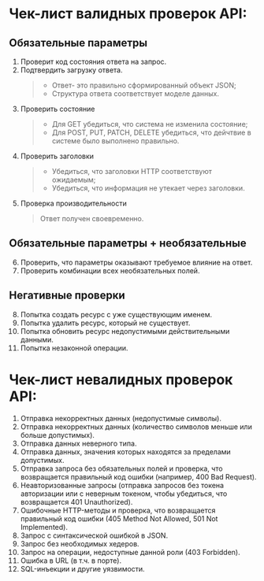 # Чек-лист валидных проверок API:  
## Обязательные параметры
1. Проверит код состояния ответа на запрос.
2. Подтвердить загрузку ответа.
   > - Ответ- это правильно сформированный объект JSON;
   > - Структура ответа соответствует моделе данных.  
3. Проверить состояние
   > - Для GET убедиться, что система не изменила состояние;
   > - Для POST, PUT, PATCH, DELETE убедиться, что дейчтвие в системе было выполнено правильно.
4. Проверить заголовки
   > - Убедиться, что заголовки HTTP соответствуют ожидаемым;
   > - Убедиться, что информация не утекает через заголовки.
5. Проверка производительности
   > Ответ получен своевременно.
## Обязательные параметры + необязательные
6. Проверить, что параметры оказывают требуемое влияние на ответ.
7. Проверить комбинации всех необязательных полей.
## Негативные проверки
8. Попытка создать ресурс с уже существующим именем.
9. Попытка удалить ресурс, который не существует.
10. Попытка обновить ресурс недопустимыми действительными данными.
11. Попытка незаконной операции.
    
# Чек-лист невалидных проверок API:   
1. Отправка некорректных данных (недопустимые символы).  
1. Отправка некорректных данных (количество символов меньше или больше допустимых).  
1. Отправка данных неверного типа.  
1. Отправка данных, значения которых находятся за пределами допустимых.  
1. Отправка запроса без обязательных полей и проверка, что возвращается правильный код ошибки (например, 400 Bad Request).  
1. Неавторизованные запросы (отправка запросов без токена авторизации или с неверным токеном, чтобы убедиться, что возвращается 401 Unauthorized).  
1. Ошибочные HTTP-методы и проверка, что возвращается правильный код ошибки (405 Method Not Allowed, 501 Not Implemented).  
1. Запрос с синтаксической ошибкой в JSON.  
1. Запрос без необходимых хедеров.  
1. Запрос на операции, недоступные данной роли (403 Forbidden).  
1. Ошибка в URL (в т.ч. в порте).  
1. SQL-инъекции и другие уязвимости.  
